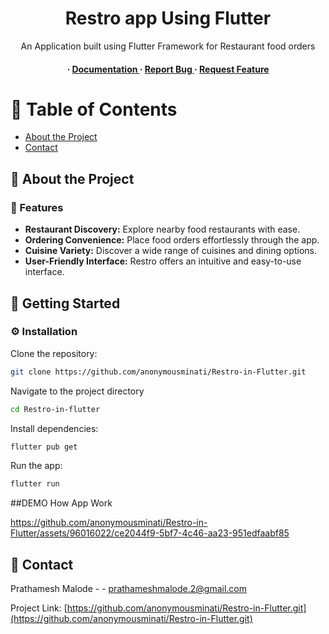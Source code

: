 <div align='center'>

<h1>Restro app Using Flutter</h1>
<p>An Application built using Flutter Framework for Restaurant food orders</p>

<h4> <span> · </span> <a href="https://github.com/anonymousminati/Restro-in-Flutter/blob/master/README.md"> Documentation </a> <span> · </span> <a href="https://github.com/anonymousminati/Restro-in-Flutter/issues"> Report Bug </a> <span> · </span> <a href="https://github.com/anonymousminati/Restro-in-Flutter/issues"> Request Feature </a> </h4>


</div>

# :notebook_with_decorative_cover: Table of Contents

- [About the Project](#star2-about-the-project)
- [Contact](#handshake-contact)


## :star2: About the Project

### :dart: Features
- **Restaurant Discovery:** Explore nearby food restaurants with ease.
- **Ordering Convenience:** Place food orders effortlessly through the app.
- **Cuisine Variety:** Discover a wide range of cuisines and dining options.
- **User-Friendly Interface:** Restro offers an intuitive and easy-to-use interface.



## :toolbox: Getting Started

### :gear: Installation

Clone the repository:
```bash
git clone https://github.com/anonymousminati/Restro-in-Flutter.git
```
Navigate to the project directory
```bash
cd Restro-in-flutter
```
Install dependencies:
```bash
flutter pub get
```
Run the app:
```bash
flutter run
```

##DEMO
How App Work


https://github.com/anonymousminati/Restro-in-Flutter/assets/96016022/ce2044f9-5bf7-4c46-aa23-951edfaabf85



## :handshake: Contact

Prathamesh Malode - - prathameshmalode.2@gmail.com

Project Link: [https://github.com/anonymousminati/Restro-in-Flutter.git](https://github.com/anonymousminati/Restro-in-Flutter.git)

